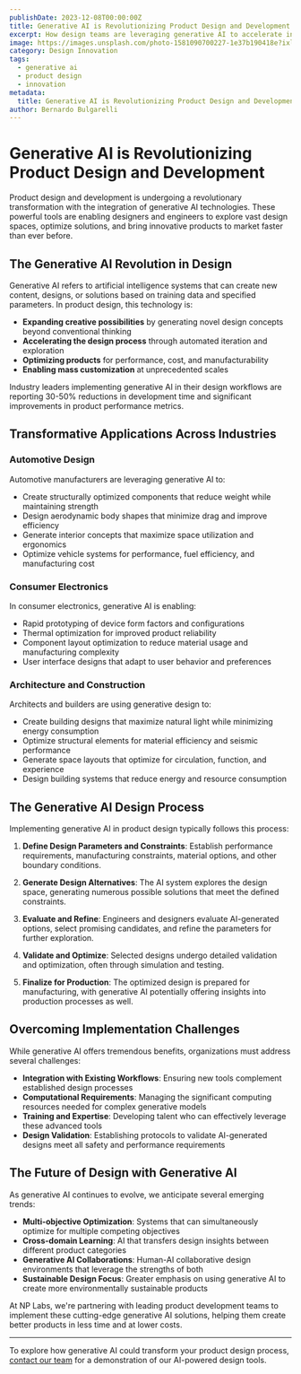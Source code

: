 ```yaml
---
publishDate: 2023-12-08T00:00:00Z
title: Generative AI is Revolutionizing Product Design and Development
excerpt: How design teams are leveraging generative AI to accelerate innovation, reduce costs, and create breakthrough products
image: https://images.unsplash.com/photo-1581090700227-1e37b190418e?ixlib=rb-4.0.3&ixid=M3wxMjA3fDB8MHxwaG90by1wYWdlfHx8fGVufDB8fHx8fA%3D%3D&auto=format&fit=crop&w=2070&q=80
category: Design Innovation
tags:
  - generative ai
  - product design
  - innovation
metadata:
  title: Generative AI is Revolutionizing Product Design and Development
author: Bernardo Bulgarelli
---
```


# Generative AI is Revolutionizing Product Design and Development

Product design and development is undergoing a revolutionary transformation with the integration of generative AI technologies. These powerful tools are enabling designers and engineers to explore vast design spaces, optimize solutions, and bring innovative products to market faster than ever before.

## The Generative AI Revolution in Design

Generative AI refers to artificial intelligence systems that can create new content, designs, or solutions based on training data and specified parameters. In product design, this technology is:

- **Expanding creative possibilities** by generating novel design concepts beyond conventional thinking
- **Accelerating the design process** through automated iteration and exploration
- **Optimizing products** for performance, cost, and manufacturability
- **Enabling mass customization** at unprecedented scales

Industry leaders implementing generative AI in their design workflows are reporting 30-50% reductions in development time and significant improvements in product performance metrics.

## Transformative Applications Across Industries

### Automotive Design

Automotive manufacturers are leveraging generative AI to:

- Create structurally optimized components that reduce weight while maintaining strength
- Design aerodynamic body shapes that minimize drag and improve efficiency
- Generate interior concepts that maximize space utilization and ergonomics
- Optimize vehicle systems for performance, fuel efficiency, and manufacturing cost

### Consumer Electronics

In consumer electronics, generative AI is enabling:

- Rapid prototyping of device form factors and configurations
- Thermal optimization for improved product reliability
- Component layout optimization to reduce material usage and manufacturing complexity
- User interface designs that adapt to user behavior and preferences

### Architecture and Construction

Architects and builders are using generative design to:

- Create building designs that maximize natural light while minimizing energy consumption
- Optimize structural elements for material efficiency and seismic performance
- Generate space layouts that optimize for circulation, function, and experience
- Design building systems that reduce energy and resource consumption

## The Generative AI Design Process

Implementing generative AI in product design typically follows this process:

1. **Define Design Parameters and Constraints**: Establish performance requirements, manufacturing constraints, material options, and other boundary conditions.

2. **Generate Design Alternatives**: The AI system explores the design space, generating numerous possible solutions that meet the defined constraints.

3. **Evaluate and Refine**: Engineers and designers evaluate AI-generated options, select promising candidates, and refine the parameters for further exploration.

4. **Validate and Optimize**: Selected designs undergo detailed validation and optimization, often through simulation and testing.

5. **Finalize for Production**: The optimized design is prepared for manufacturing, with generative AI potentially offering insights into production processes as well.

## Overcoming Implementation Challenges

While generative AI offers tremendous benefits, organizations must address several challenges:

- **Integration with Existing Workflows**: Ensuring new tools complement established design processes
- **Computational Requirements**: Managing the significant computing resources needed for complex generative models
- **Training and Expertise**: Developing talent who can effectively leverage these advanced tools
- **Design Validation**: Establishing protocols to validate AI-generated designs meet all safety and performance requirements

## The Future of Design with Generative AI

As generative AI continues to evolve, we anticipate several emerging trends:

- **Multi-objective Optimization**: Systems that can simultaneously optimize for multiple competing objectives
- **Cross-domain Learning**: AI that transfers design insights between different product categories
- **Generative AI Collaborations**: Human-AI collaborative design environments that leverage the strengths of both
- **Sustainable Design Focus**: Greater emphasis on using generative AI to create more environmentally sustainable products

At NP Labs, we're partnering with leading product development teams to implement these cutting-edge generative AI solutions, helping them create better products in less time and at lower costs.

---

To explore how generative AI could transform your product design process, [contact our team](/about/team) for a demonstration of our AI-powered design tools. 